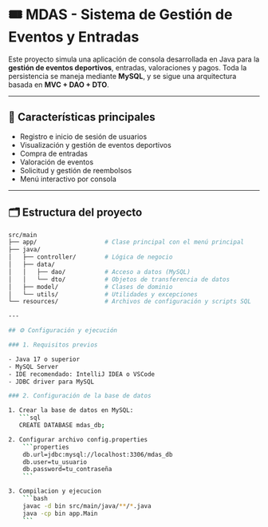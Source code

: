 # 🎟️ MDAS - Sistema de Gestión de Eventos y Entradas

Este proyecto simula una aplicación de consola desarrollada en Java para la **gestión de eventos deportivos**, entradas, valoraciones y pagos. Toda la persistencia se maneja mediante **MySQL**, y se sigue una arquitectura basada en **MVC + DAO + DTO**.

---

## 📌 Características principales

- Registro e inicio de sesión de usuarios
- Visualización y gestión de eventos deportivos
- Compra de entradas
- Valoración de eventos
- Solicitud y gestión de reembolsos
- Menú interactivo por consola

---

## 🗂️ Estructura del proyecto

```bash
src/main
├── app/                   # Clase principal con el menú principal
├── java/
│   ├── controller/        # Lógica de negocio
│   ├── data/
│   │   ├── dao/           # Acceso a datos (MySQL)
│   │   └── dto/           # Objetos de transferencia de datos
│   ├── model/             # Clases de dominio
│   └── utils/             # Utilidades y excepciones
└── resources/             # Archivos de configuración y scripts SQL

---

## ⚙️ Configuración y ejecución

### 1. Requisitos previos

- Java 17 o superior
- MySQL Server
- IDE recomendado: IntelliJ IDEA o VSCode
- JDBC driver para MySQL

### 2. Configuración de la base de datos

1. Crear la base de datos en MySQL:
   ```sql
   CREATE DATABASE mdas_db;

2. Configurar archivo config.properties
    ```properties
    db.url=jdbc:mysql://localhost:3306/mdas_db
    db.user=tu_usuario
    db.password=tu_contraseña
    ```

3. Compilacion y ejecucion
    ```bash
    javac -d bin src/main/java/**/*.java
    java -cp bin app.Main
    ```
